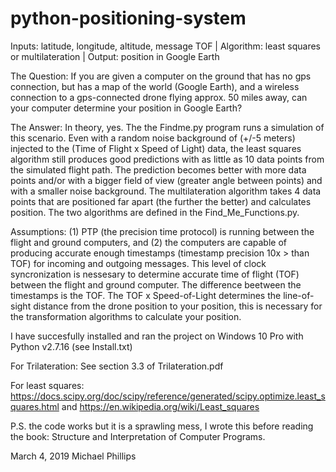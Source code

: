 # python-positioning-system

Inputs: latitude, longitude, altitude, message TOF  |  Algorithm: least squares or multilateration |  Output: position in Google Earth  

The Question: If you are given a computer on the ground that has no gps connection, but has a map of the world (Google Earth), and a wireless connection to a gps-connected drone flying approx. 50 miles away, can your computer determine your position in Google Earth?

The Answer: In theory, yes. The the Findme.py program runs a simulation of this scenario. Even with a random noise background of (+/-5 meters) injected to the (Time of Flight x Speed of Light) data, the least squares algorithm still produces good predictions with as little as 10 data points from the simulated flight path. The prediction becomes better with more data points and/or with a bigger field of view (greater angle between points) and with a smaller noise background. The multilateration algorithm takes 4 data points that are positioned far apart (the further the better) and calculates position. The two algorithms are defined in the Find_Me_Functions.py.

Assumptions: (1) PTP (the precision time protocol) is running between the flight and ground computers, and (2) the computers are capable of producing accurate enough timestamps (timestamp precision 10x > than TOF) for incoming and outgoing messages. This level of clock syncronization is nessesary to determine accurate time of flight (TOF) between the flight and ground computer. The difference beetween the timestamps is the TOF. The TOF x Speed-of-Light determines the line-of-sight distance from the drone position to your position, this is necessary for the transformation algorithms to calculate your position.

I have succesfully installed and ran the project on Windows 10 Pro with Python v2.7.16 (see Install.txt)

For Trilateration: See section 3.3 of Trilateration.pdf

For least squares: 
https://docs.scipy.org/doc/scipy/reference/generated/scipy.optimize.least_squares.html and 
https://en.wikipedia.org/wiki/Least_squares

P.S. the code works but it is a sprawling mess, I wrote this before reading the book: Structure and Interpretation of Computer Programs.

March 4, 2019
Michael Phillips
